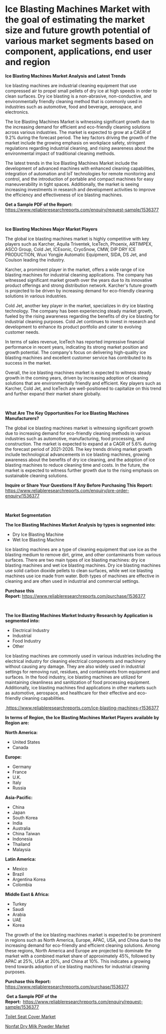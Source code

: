 <p><h1>Ice Blasting Machines Market with the goal of estimating the market size and future growth potential of various market segments based on component, applications, end user and region</h1></p><p><strong>Ice Blasting Machines Market Analysis and Latest Trends</strong></p>
<p><p>Ice blasting machines are industrial cleaning equipment that use compressed air to propel small pellets of dry ice at high speeds in order to clean surfaces. Dry ice blasting is a non-abrasive, non-conductive, and environmentally friendly cleaning method that is commonly used in industries such as automotive, food and beverage, aerospace, and electronics.</p><p>The Ice Blasting Machines Market is witnessing significant growth due to the increasing demand for efficient and eco-friendly cleaning solutions across various industries. The market is expected to grow at a CAGR of 9.2% during the forecast period. The key factors driving the growth of the market include the growing emphasis on workplace safety, stringent regulations regarding industrial cleaning, and rising awareness about the environmental impact of traditional cleaning methods.</p><p>The latest trends in the Ice Blasting Machines Market include the development of advanced machines with enhanced cleaning capabilities, integration of automation and IoT technologies for remote monitoring and control, and the introduction of portable and compact machines for easy maneuverability in tight spaces. Additionally, the market is seeing increasing investments in research and development activities to improve the efficiency and effectiveness of ice blasting machines.</p></p>
<p><strong>Get a Sample PDF of the Report:&nbsp;</strong> <a href="https://www.reliableresearchreports.com/enquiry/request-sample/1536377">https://www.reliableresearchreports.com/enquiry/request-sample/1536377</a></p>
<p>&nbsp;</p>
<p><strong>Ice Blasting Machines Major Market Players</strong></p>
<p><p>The global ice blasting machines market is highly competitive with key players such as Karcher, Aquila Triventek, IceTech, Phoenix, ARTIMPEX, ASCO Group, Cold Jet, ICEsonic, CryoSnow, CMW, DIP DRY ICE PRODUCTION, Wuxi Yongjie Automatic Equipment, SIDA, DS Jet, and Coulson leading the industry.</p><p>Karcher, a prominent player in the market, offers a wide range of ice blasting machines for industrial cleaning applications. The company has witnessed significant market growth over the years due to its innovative product offerings and strong distribution network. Karcher's future growth is projected to be driven by increasing demand for eco-friendly cleaning solutions in various industries.</p><p>Cold Jet, another key player in the market, specializes in dry ice blasting technology. The company has been experiencing steady market growth, fueled by the rising awareness regarding the benefits of dry ice blasting for industrial cleaning purposes. Cold Jet continues to invest in research and development to enhance its product portfolio and cater to evolving customer needs.</p><p>In terms of sales revenue, IceTech has reported impressive financial performance in recent years, indicating its strong market position and growth potential. The company's focus on delivering high-quality ice blasting machines and excellent customer service has contributed to its success in the market.</p><p>Overall, the ice blasting machines market is expected to witness steady growth in the coming years, driven by increasing adoption of cleaning solutions that are environmentally friendly and efficient. Key players such as Karcher, Cold Jet, and IceTech are well-positioned to capitalize on this trend and further expand their market share globally.</p></p>
<p>&nbsp;</p>
<p><strong>What Are The Key Opportunities For Ice Blasting Machines Manufacturers?</strong></p>
<p><p>The global ice blasting machines market is witnessing significant growth due to increasing demand for eco-friendly cleaning methods in various industries such as automotive, manufacturing, food processing, and construction. The market is expected to expand at a CAGR of 5.6% during the forecast period of 2021-2026. The key trends driving market growth include technological advancements in ice blasting machines, growing awareness about the benefits of dry ice cleaning, and the adoption of ice blasting machines to reduce cleaning time and costs. In the future, the market is expected to witness further growth due to the rising emphasis on sustainable cleaning solutions.</p></p>
<p><strong>Inquire or Share Your Questions If Any Before Purchasing This Report:</strong> <a href="https://www.reliableresearchreports.com/enquiry/pre-order-enquiry/1536377">https://www.reliableresearchreports.com/enquiry/pre-order-enquiry/1536377</a></p>
<p>&nbsp;</p>
<p><strong>Market Segmentation</strong></p>
<p><strong>The Ice Blasting Machines Market Analysis by types is segmented into:</strong></p>
<p><ul><li>Dry Ice Blasting Machine</li><li>Wet Ice Blasting Machine</li></ul></p>
<p><p>Ice blasting machines are a type of cleaning equipment that use ice as the blasting medium to remove dirt, grime, and other contaminants from various surfaces. There are two main types of ice blasting machines: dry ice blasting machines and wet ice blasting machines. Dry ice blasting machines use solid carbon dioxide pellets to clean surfaces, while wet ice blasting machines use ice made from water. Both types of machines are effective in cleaning and are often used in industrial and commercial settings. </p></p>
<p><strong>Purchase this Report:&nbsp;</strong><a href="https://www.reliableresearchreports.com/purchase/1536377">https://www.reliableresearchreports.com/purchase/1536377</a></p>
<p>&nbsp;</p>
<p><strong>The Ice Blasting Machines Market Industry Research by Application is segmented into:</strong></p>
<p><ul><li>Electrical Industry</li><li>Industrial</li><li>Food Industry</li><li>Other</li></ul></p>
<p><p>Ice blasting machines are commonly used in various industries including the electrical industry for cleaning electrical components and machinery without causing any damage. They are also widely used in industrial settings for removing rust, residues, and contaminants from equipment and surfaces. In the food industry, ice blasting machines are utilized for maintaining cleanliness and sanitization of food processing equipment. Additionally, ice blasting machines find applications in other markets such as automotive, aerospace, and healthcare for their effective and eco-friendly cleaning capabilities.</p></p>
<p><a href="https://www.reliableresearchreports.com/ice-blasting-machines-r1536377">&nbsp;https://www.reliableresearchreports.com/ice-blasting-machines-r1536377</a></p>
<p><strong>In terms of Region, the Ice Blasting Machines Market Players available by Region are:</strong></p>
<p>
    <p> <strong> North America: </strong>
        <ul>
            <li>United States</li>
            <li>Canada</li>
        </ul>
        </p> 
    <p> <strong> Europe: </strong>
        <ul>
            <li>Germany</li>
            <li>France</li>
            <li>U.K.</li>
            <li>Italy</li>
            <li>Russia</li>
        </ul>
        </p> 
    <p> <strong> Asia-Pacific: </strong>
        <ul>
            <li>China</li>
            <li>Japan</li>
            <li>South Korea</li>
            <li>India</li>
            <li>Australia</li>
            <li>China Taiwan</li>
            <li>Indonesia</li>
            <li>Thailand</li>
            <li>Malaysia</li>
        </ul>
        </p> 
    <p> <strong> Latin America: </strong>
        <ul>
            <li>Mexico</li>
            <li>Brazil</li>
            <li>Argentina Korea</li>
            <li>Colombia</li>
        </ul>
        </p> 
    <p> <strong> Middle East & Africa: </strong>
        <ul>
            <li>Turkey</li>
            <li>Saudi</li>
            <li>Arabia</li>
            <li>UAE</li>
            <li>Korea</li>
        </ul>
    </p>
    </p>
<p><p>The growth of the ice blasting machines market is expected to be prominent in regions such as North America, Europe, APAC, USA, and China due to the increasing demand for eco-friendly and efficient cleaning solutions. Among these regions, North America and Europe are projected to dominate the market with a combined market share of approximately 45%, followed by APAC at 25%, USA at 20%, and China at 10%. This indicates a growing trend towards adoption of ice blasting machines for industrial cleaning purposes.</p></p>
<p><strong>Purchase this Report: </strong><a href="https://www.reliableresearchreports.com/purchase/1536377">https://www.reliableresearchreports.com/purchase/1536377</a></p>
<p>&nbsp;<strong>Get a Sample PDF of the Report:&nbsp;&nbsp;</strong><a href="https://www.reliableresearchreports.com/enquiry/request-sample/1536377">https://www.reliableresearchreports.com/enquiry/request-sample/1536377</a></p>
<p><strong></strong></p>
<p><p><a href="https://fuschia-pecorino-a6d.notion.site/Toilet-Seat-Cover-Market-Size-Reveals-the-Best-Marketing-Channels-In-Global-Industry-8e5e7b63b548404696cf99e0bf7127a1">Toilet Seat Cover Market</a></p><p><a href="https://changeable-paste-463.notion.site/Nonfat-Dry-Milk-Powder-Market-The-Key-To-Successful-Business-Strategy-Forecast-Till-2031-3e4025fd880c4c82abb1541e8995910b">Nonfat Dry Milk Powder Market</a></p></p>